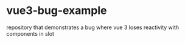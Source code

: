 # vue3-bug-example
repository that demonstrates a bug where vue 3 loses reactivity with components in slot
